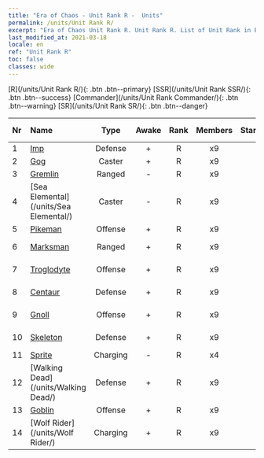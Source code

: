 ```yaml
---
title: "Era of Chaos - Unit Rank R -  Units"
permalink: /units/Unit Rank R/
excerpt: "Era of Chaos Unit Rank R. Unit Rank R. List of Unit Rank in Era of Chaos"
last_modified_at: 2021-03-18
locale: en
ref: "Unit Rank R"
toc: false
classes: wide
---
```

 [R](/units/Unit Rank R/){: .btn .btn--primary} [SSR](/units/Unit Rank SSR/){: .btn .btn--success} [Commander](/units/Unit Rank Commander/){: .btn .btn--warning} [SR](/units/Unit Rank SR/){: .btn .btn--danger} 

  | Nr |         Name        |   Type   | Awake |    Rank   |   Members     |  Stars  | Exclusive | Attack  |     HP    |  Awaken Name  |
  |:---|:--------------------|:--------:|:-----:|:---------:|:-------------:|:-------:|:---------:|:-------:|:---------:|:--------------|
  | 1 | [Imp](/units/Imp/) | Defense | + | R | x9 | <i class="fas fa-star"/> | - | 51.3 | 1224 |  Familiar  |
  | 2 | [Gog](/units/Gog/) | Caster | + | R | x9 | <i class="fas fa-star"/> | - | 102.6 | 629 |  Magog  |
  | 3 | [Gremlin](/units/Gremlin/) | Ranged | - | R | x9 | <i class="fas fa-star"/> | - | 84.4 | 645 |   -   |
  | 4 | [Sea Elemental](/units/Sea Elemental/) | Caster | - | R | x9 | <i class="fas fa-star"/> | - | 201.8 | 1446 |  Tidal Elemental  |
  | 5 | [Pikeman](/units/Pikeman/) | Offense | + | R | x9 | <i class="fas fa-star"/> | - | 84.4 | 645 |  Halberdier  |
  | 6 | [Marksman](/units/Marksman/) | Ranged | + | R | x9 | <i class="fas fa-star"/> | - | 85.3 | 438 |  Master Archer  |
  | 7 | [Troglodyte](/units/Troglodyte/) | Offense | + | R | x9 | <i class="fas fa-star"/> | - | 86.0 | 744 |  Dark Troglodyte  |
  | 8 | [Centaur](/units/Centaur/) | Defense | + | R | x9 | <i class="fas fa-star"/> | - | 111.0 | 2691 |  Centaur Captain  |
  | 9 | [Gnoll](/units/Gnoll/) | Offense | + | R | x9 | <i class="fas fa-star"/> | - | 84.4 | 761 |  Gnoll Warrior  |
  | 10 | [Skeleton](/units/Skeleton/) | Defense | + | R | x9 | <i class="fas fa-star"/> | - | 57.9 | 1158 |  Skeleton Warrior  |
  | 11 | [Sprite](/units/Sprite/) | Charging | - | R | x4 | <i class="fas fa-star"/> | - | 69.5 | 993 |    |
  | 12 | [Walking Dead](/units/Walking Dead/) | Defense | + | R | x9 | <i class="fas fa-star"/> | - | 117.7 | 2758 |  Zombie  |
  | 13 | [Goblin](/units/Goblin/) | Offense | + | R | x9 | <i class="fas fa-star"/> | - | 82.7 | 761 |  Hobgoblin  |
  | 14 | [Wolf Rider](/units/Wolf Rider/) | Charging | + | R | x9 | <i class="fas fa-star"/> | - | 72.8 | 860 |  Wolf Raider  |
